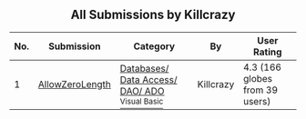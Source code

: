﻿<div align="center">

## All Submissions by Killcrazy

</div>

No.  | Submission | Category | By   | User Rating
---- | ---------- | -------- | ---- | -----------
1 | [AllowZeroLength<br />](https://github.com/Planet-Source-Code/killcrazy-allowzerolength__1-2279) | [Databases/ Data Access/ DAO/ ADO<br /><sup>Visual Basic</sup>](../ByCategory/databases-data-access-dao-ado__1-6.md) | Killcrazy | 4.3 (166 globes from 39 users)

